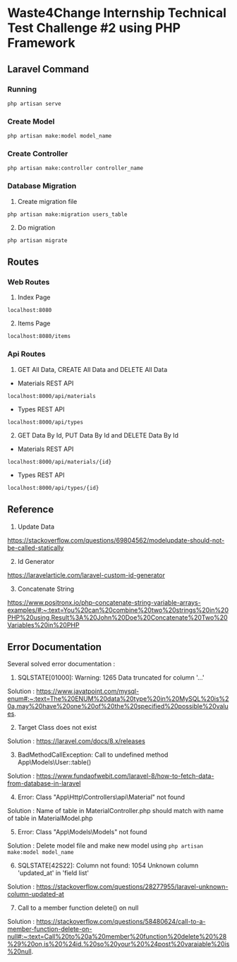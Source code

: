 # Waste4Change Internship Technical Test Challenge #2 using PHP Framework

## Laravel Command

### Running

`php artisan serve`

### Create Model

`php artisan make:model model_name`

### Create Controller

`php artisan make:controller controller_name`

### Database Migration

1. Create migration file

`php artisan make:migration users_table`

2. Do migration

`php artisan migrate`

## Routes

### Web Routes

1. Index Page

`localhost:8080`

2. Items Page

`localhost:8080/items`

### Api Routes

1. GET All Data, CREATE All Data and DELETE All Data

- Materials REST API

`localhost:8000/api/materials`

- Types REST API

`localhost:8000/api/types`

2. GET Data By Id, PUT Data By Id and DELETE Data By Id

- Materials REST API

`localhost:8000/api/materials/{id}`

- Types REST API

`localhost:8000/api/types/{id}`

## Reference

1. Update Data

https://stackoverflow.com/questions/69804562/modelupdate-should-not-be-called-statically

2. Id Generator

https://laravelarticle.com/laravel-custom-id-generator

3. Concatenate String

https://www.positronx.io/php-concatenate-string-variable-arrays-examples/#:~:text=You%20can%20combine%20two%20strings%20in%20PHP%20using,Result%3A%20John%20Doe%20Concatenate%20Two%20Variables%20in%20PHP

## Error Documentation

Several solved error documentation :

1. SQLSTATE[01000]: Warning: 1265 Data truncated for column '...'

Solution : https://www.javatpoint.com/mysql-enum#:~:text=The%20ENUM%20data%20type%20in%20MySQL%20is%20a,may%20have%20one%20of%20the%20specified%20possible%20values.

2. Target Class does not exist

Solution : https://laravel.com/docs/8.x/releases

3. BadMethodCallException: Call to undefined method App\Models\User::table()

Solution : https://www.fundaofwebit.com/laravel-8/how-to-fetch-data-from-database-in-laravel

4. Error: Class &quot;App\Http\Controllers\api\Material&quot; not found

Solution : Name of table in MaterialController.php should match with name of table in MaterialModel.php

5. Error: Class &quot;App\Models\Models&quot; not found

Solution : Delete model file and make new model using `php artisan make:model model_name`

6. SQLSTATE[42S22]: Column not found: 1054 Unknown column 'updated_at' in 'field list'

Solution : https://stackoverflow.com/questions/28277955/laravel-unknown-column-updated-at

7. Call to a member function delete() on null

Solution : https://stackoverflow.com/questions/58480624/call-to-a-member-function-delete-on-null#:~:text=Call%20to%20a%20member%20function%20delete%20%28%29%20on,is%20%24id.%20so%20your%20%24post%20varaiable%20is%20null.